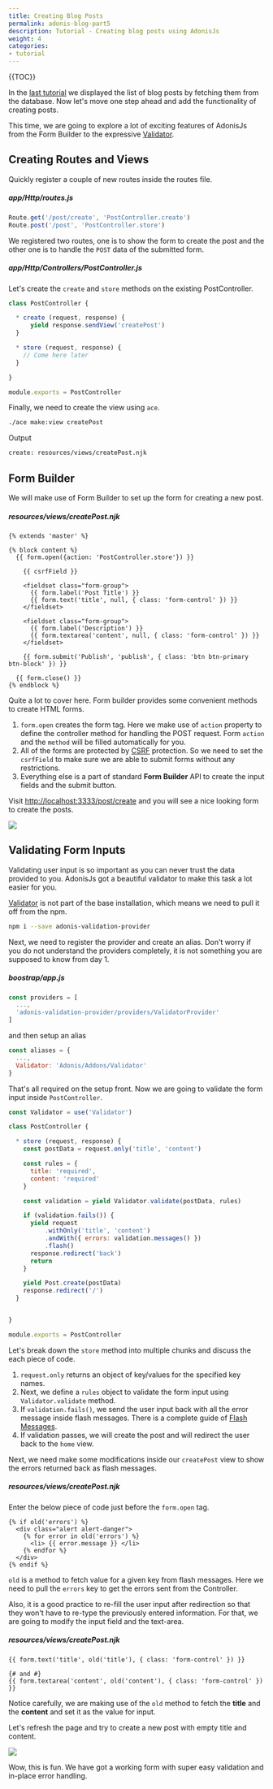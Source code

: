 ```yaml
---
title: Creating Blog Posts
permalink: adonis-blog-part5
description: Tutorial - Creating blog posts using AdonisJs
weight: 4
categories:
- tutorial
---
```


{{TOC}}

In the [last tutorial](adonis-blog-part4) we displayed the list of blog posts by fetching them from the database. Now let's move one step ahead and add the functionality of creating posts.

This time, we are going to explore a lot of exciting features of AdonisJs from the Form Builder to the expressive [Validator](validator).

## Creating Routes and Views

Quickly register a couple of new routes inside the routes file.

##### app/Http/routes.js

```javascript
Route.get('/post/create', 'PostController.create')
Route.post('/post', 'PostController.store')
```

We registered two routes, one is to show the form to create the post and the other one is to handle the `POST` data of the submitted form.

##### app/Http/Controllers/PostController.js

Let's create the `create` and `store` methods on the existing PostController.

```javascript
class PostController {

  * create (request, response) {
      yield response.sendView('createPost')
  }

  * store (request, response) {
    // Come here later
  }

}

module.exports = PostController
```

Finally, we need to create the view using `ace`.

```bash
./ace make:view createPost
```

Output

```bash
create: resources/views/createPost.njk
```

## Form Builder

We will make use of Form Builder to set up the form for creating a new post.

##### resources/views/createPost.njk

```twig
{% extends 'master' %}

{% block content %}
  {{ form.open({action: 'PostController.store'}) }}

    {{ csrfField }}

    <fieldset class="form-group">
      {{ form.label('Post Title') }}
      {{ form.text('title', null, { class: 'form-control' }) }}
    </fieldset>

    <fieldset class="form-group">
      {{ form.label('Description') }}
      {{ form.textarea('content', null, { class: 'form-control' }) }}
    </fieldset>

    {{ form.submit('Publish', 'publish', { class: 'btn btn-primary btn-block' }) }}

  {{ form.close() }}
{% endblock %}
```

Quite a lot to cover here. Form builder provides some convenient methods to create HTML forms.

1. `form.open` creates the form tag. Here we make use of `action` property to define the controller method for handling the POST request. Form `action` and the `method` will be filled automatically for you.
2. All of the forms are protected by [CSRF]() protection. So we need to set the `csrfField` to make sure we are able to submit forms without any restrictions.
3. Everything else is a part of standard **Form Builder** API to create the input fields and the submit button.

Visit [http://localhost:3333/post/create](http://localhost:3333/post/create) and you will see a nice looking form to create the posts.

![](http://i.imgbox.com/xPEspZi9.png)

## Validating Form Inputs

Validating user input is so important as you can never trust the data provided to you. AdonisJs got a beautiful validator to make this task a lot easier for you.

[Validator](/docs/validator) is not part of the base installation, which means we need to pull it off from the npm.

```bash
npm i --save adonis-validation-provider
```

Next, we need to register the provider and create an alias. Don't worry if you do not understand the providers completely, it is not something you are supposed to know from day 1.

##### boostrap/app.js

```javascript
const providers = [
  ...,
  'adonis-validation-provider/providers/ValidatorProvider'
]
```

and then setup an alias

```javascript
const aliases = {
  ...,
  Validator: 'Adonis/Addons/Validator'
}
```

That's all required on the setup front. Now we are going to validate the form input inside `PostController`.

```javascript
const Validator = use('Validator')

class PostController {

  * store (request, response) {
    const postData = request.only('title', 'content')

    const rules = {
      title: 'required',
      content: 'required'
    }

    const validation = yield Validator.validate(postData, rules)

    if (validation.fails()) {
      yield request
          .withOnly('title', 'content')
          .andWith({ errors: validation.messages() })
          .flash()
      response.redirect('back')
      return
    }

    yield Post.create(postData)
    response.redirect('/')
  }


}

module.exports = PostController
```

Let's break down the `store` method into multiple chunks and discuss the each piece of code.

1. `request.only` returns an object of key/values for the specified key names.
2. Next, we define a `rules` object to validate the form input using `Validator.validate` method.
3. If `validation.fails()`, we send the user input back with all the error message inside flash messages. There is a complete guide of [Flash Messages](sessions#flash-messages).
4. If validation passes, we will create the post and will redirect the user back to the `home` view.

Next, we need make some modifications inside our `createPost` view to show the errors returned back as flash messages.

##### resources/views/createPost.njk

Enter the below piece of code just before the `form.open` tag.
```twig
{% if old('errors') %}
  <div class="alert alert-danger">
    {% for error in old('errors') %}
      <li> {{ error.message }} </li>
    {% endfor %}
  </div>
{% endif %}
```

`old` is a method to fetch value for a given key from flash messages. Here we need to pull the `errors` key to get the errors sent from the Controller.

Also, it is a good practice to re-fill the user input after redirection so that they won't have to re-type the previously entered information. For that, we are going to modify the input field and the text-area.

##### resources/views/createPost.njk
```twig
{{ form.text('title', old('title'), { class: 'form-control' }) }}

{# and #}
{{ form.textarea('content', old('content'), { class: 'form-control' }) }}
```

Notice carefully, we are making use of the `old` method to fetch the **title** and the **content** and set it as the value for input.

Let's refresh the page and try to create a new post with empty title and content.

![](http://i.imgbox.com/eT6SW1EF.png)

Wow, this is fun. We have got a working form with super easy validation and in-place error handling.
